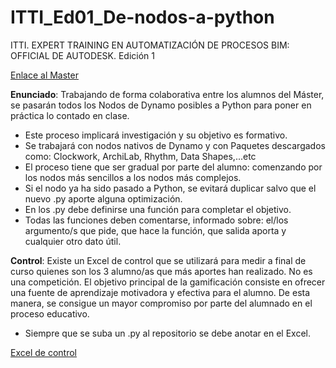# ITTI_Ed01_De-nodos-a-python

ITTI. EXPERT TRAINING EN AUTOMATIZACIÓN DE PROCESOS BIM: OFFICIAL DE AUTODESK. Edición 1

[Enlace al Master](https://itti.es/official-expert-en-automatizacion-de-procesos-bim/)

**Enunciado**: Trabajando de forma colaborativa entre los alumnos del Máster, se pasarán todos los Nodos de Dynamo posibles a Python para poner en práctica lo contado en clase.

- Este proceso implicará investigación y su objetivo es formativo.            
- Se trabajará con nodos nativos de Dynamo y con Paquetes descargados como: Clockwork, ArchiLab, Rhythm, Data Shapes,...etc
- El proceso tiene que ser gradual por parte del alumno: comenzando por los nodos más sencillos a los nodos más complejos.            
- Si el nodo ya ha sido pasado a Python, se evitará duplicar salvo que el nuevo .py aporte alguna optimización.
- En los .py debe definirse una función para completar el objetivo.
- Todas las funciones deben comentarse, informado sobre: el/los argumento/s que pide, que hace la función, que salida aporta y cualquier otro dato útil.
            

**Control**: Existe un Excel de control que se utilizará para medir a final de curso quienes son los 3 alumno/as que más aportes han realizado. No es una competición. 
El objetivo principal de la gamificación consiste en ofrecer una fuente de aprendizaje motivadora y efectiva para el alumno. De esta manera, se consigue un mayor compromiso por parte del alumnado en el proceso educativo.           

- Siempre que se suba un .py al repositorio se debe anotar en el Excel.

[Excel de control](https://docs.google.com/spreadsheets/d/1R_rw3T363Sk370_XoADihT1mX-jUr8YlF3jW0Xbfh_c/edit?usp=sharing)
